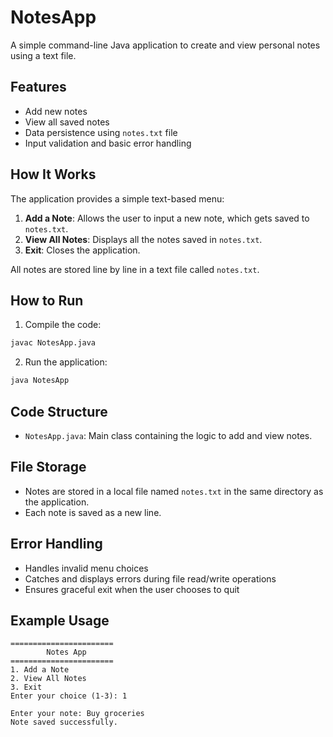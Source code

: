 # NotesApp

A simple command-line Java application to create and view personal notes using a text file.

## Features

* Add new notes
* View all saved notes
* Data persistence using `notes.txt` file
* Input validation and basic error handling

## How It Works

The application provides a simple text-based menu:

1. **Add a Note**: Allows the user to input a new note, which gets saved to `notes.txt`.
2. **View All Notes**: Displays all the notes saved in `notes.txt`.
3. **Exit**: Closes the application.

All notes are stored line by line in a text file called `notes.txt`.


## How to Run

1. Compile the code:

```bash
javac NotesApp.java
```

2. Run the application:

```bash
java NotesApp
```

## Code Structure

* `NotesApp.java`: Main class containing the logic to add and view notes.

## File Storage

* Notes are stored in a local file named `notes.txt` in the same directory as the application.
* Each note is saved as a new line.

## Error Handling

* Handles invalid menu choices
* Catches and displays errors during file read/write operations
* Ensures graceful exit when the user chooses to quit

## Example Usage

```
=======================
        Notes App
=======================
1. Add a Note
2. View All Notes
3. Exit
Enter your choice (1-3): 1

Enter your note: Buy groceries
Note saved successfully.
```

